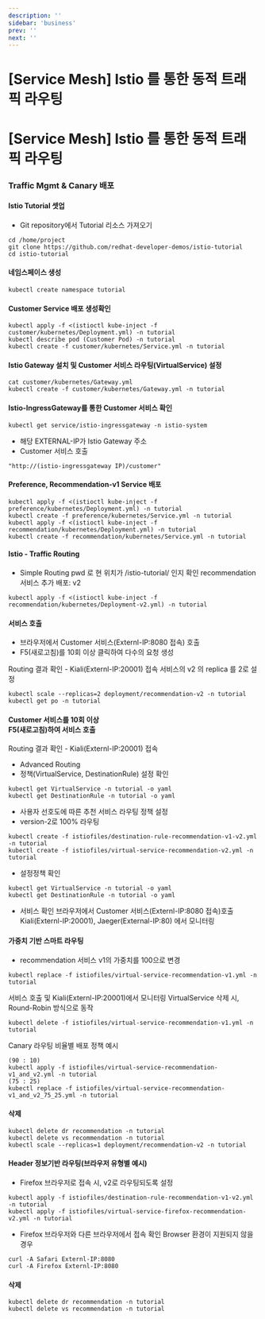 ```yaml
---
description: ''
sidebar: 'business'
prev: ''
next: ''
---
```


# [Service Mesh] Istio 를 통한 동적 트래픽 라우팅

# [Service Mesh] Istio 를 통한 동적 트래픽 라우팅

### Traffic Mgmt & Canary 배포

#### Istio Tutorial 셋업
- Git repository에서 Tutorial 리소스 가져오기
```
cd /home/project
git clone https://github.com/redhat-developer-demos/istio-tutorial
cd istio-tutorial
```

#### 네임스페이스 생성
```
kubectl create namespace tutorial
```

#### Customer Service 배포 생성확인
```
kubectl apply -f <(istioctl kube-inject -f customer/kubernetes/Deployment.yml) -n tutorial
kubectl describe pod (Customer Pod) -n tutorial
kubectl create -f customer/kubernetes/Service.yml -n tutorial
```

#### Istio Gateway 설치 및 Customer 서비스 라우팅(VirtualService) 설정
```
cat customer/kubernetes/Gateway.yml
kubectl create -f customer/kubernetes/Gateway.yml -n tutorial
```


#### Istio-IngressGateway를 통한 Customer 서비스 확인
```
kubectl get service/istio-ingressgateway -n istio-system
```
- 해당 EXTERNAL-IP가 Istio Gateway 주소
- Customer 서비스 호출
```
"http://(istio-ingressgateway IP)/customer"
```


#### Preference, Recommendation-v1 Service 배포
```
kubectl apply -f <(istioctl kube-inject -f preference/kubernetes/Deployment.yml) -n tutorial
kubectl create -f preference/kubernetes/Service.yml -n tutorial
kubectl apply -f <(istioctl kube-inject -f recommendation/kubernetes/Deployment.yml) -n tutorial
kubectl create -f recommendation/kubernetes/Service.yml -n tutorial
```

#### Istio - Traffic Routing
- Simple Routing
pwd 로 현 위치가 /istio-tutorial/ 인지 확인
recommendation 서비스 추가 배포: v2
```
kubectl apply -f <(istioctl kube-inject -f recommendation/kubernetes/Deployment-v2.yml) -n tutorial
```

#### 서비스 호출
- 브라우저에서 Customer 서비스(Externl-IP:8080 접속) 호출
- F5(새로고침)를 10회 이상 클릭하여 다수의 요청 생성

Routing 결과 확인 - Kiali(Externl-IP:20001)
접속 서비스의 v2 의 replica 를 2로 설정
```
kubectl scale --replicas=2 deployment/recommendation-v2 -n tutorial
kubectl get po -n tutorial
```


#### Customer 서비스를 10회 이상 <br>F5(새로고침)하여 서비스 호출
Routing 결과 확인 - Kiali(Externl-IP:20001) 접속

- Advanced Routing
- 정책(VirtualService, DestinationRule) 설정 확인
```
kubectl get VirtualService -n tutorial -o yaml
kubectl get DestinationRule -n tutorial -o yaml
```

- 사용자 선호도에 따른 추천 서비스 라우팅 정책 설정
- version-2로 100% 라우팅
```
kubectl create -f istiofiles/destination-rule-recommendation-v1-v2.yml -n tutorial
kubectl create -f istiofiles/virtual-service-recommendation-v2.yml -n tutorial
```

- 설정정책 확인
```
kubectl get VirtualService -n tutorial -o yaml
kubectl get DestinationRule -n tutorial -o yaml
```

- 서비스 확인
브라우저에서 Customer 서비스(Externl-IP:8080 접속)호출
Kiali(Externl-IP:20001), Jaeger(External-IP:80) 에서 모니터링


#### 가중치 기반 스마트 라우팅
- recommendation 서비스 v1의 가중치를 100으로 변경
```
kubectl replace -f istiofiles/virtual-service-recommendation-v1.yml -n tutorial
```
서비스 호출 및 Kiali(Externl-IP:20001)에서 모니터링
VirtualService 삭제 시, Round-Robin 방식으로 동작
```
kubectl delete -f istiofiles/virtual-service-recommendation-v1.yml -n tutorial
```

Canary 라우팅 비율별 배포 정책 예시
```
(90 : 10)
kubectl apply -f istiofiles/virtual-service-recommendation-v1_and_v2.yml -n tutorial
(75 : 25)
kubectl replace -f istiofiles/virtual-service-recommendation-v1_and_v2_75_25.yml -n tutorial
```

#### 삭제
```
kubectl delete dr recommendation -n tutorial
kubectl delete vs recommendation -n tutorial
kubectl scale --replicas=1 deployment/recommendation-v2 -n tutorial
```

#### Header 정보기반 라우팅(브라우저 유형별 예시)
- Firefox 브라우저로 접속 시, v2로 라우팅되도록 설정
```
kubectl apply -f istiofiles/destination-rule-recommendation-v1-v2.yml -n tutorial
kubectl apply -f istiofiles/virtual-service-firefox-recommendation-v2.yml -n tutorial
```
- Firefox 브라우저와 다른 브라우저에서 접속 확인 Browser 환경이 지원되지 않을 경우
```
curl -A Safari Externl-IP:8080
curl -A Firefox Externl-IP:8080
```


#### 삭제
```
kubectl delete dr recommendation -n tutorial
kubectl delete vs recommendation -n tutorial
```



